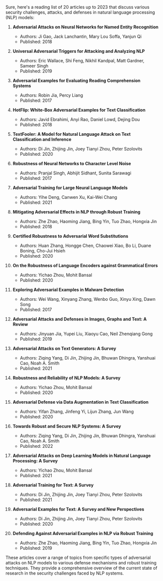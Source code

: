 Sure, here's a reading list of 20 articles up to 2023 that discuss various security challenges, attacks, and defenses in natural language processing (NLP) models:

1. **Adversarial Attacks on Neural Networks for Named Entity Recognition**  
   - Authors: Ji Gao, Jack Lanchantin, Mary Lou Soffa, Yanjun Qi
   - Published: 2018

2. **Universal Adversarial Triggers for Attacking and Analyzing NLP**  
   - Authors: Eric Wallace, Shi Feng, Nikhil Kandpal, Matt Gardner, Sameer Singh
   - Published: 2019

3. **Adversarial Examples for Evaluating Reading Comprehension Systems**  
   - Authors: Robin Jia, Percy Liang
   - Published: 2017

4. **HotFlip: White-Box Adversarial Examples for Text Classification**  
   - Authors: Javid Ebrahimi, Anyi Rao, Daniel Lowd, Dejing Dou
   - Published: 2018

5. **TextFooler: A Model for Natural Language Attack on Text Classification and Inference**  
   - Authors: Di Jin, Zhijing Jin, Joey Tianyi Zhou, Peter Szolovits
   - Published: 2020

6. **Robustness of Neural Networks to Character Level Noise**  
   - Authors: Pranjal Singh, Abhijit Sidhant, Sunita Sarawagi
   - Published: 2017

7. **Adversarial Training for Large Neural Language Models**  
   - Authors: Yihe Deng, Canwen Xu, Kai-Wei Chang
   - Published: 2021

8. **Mitigating Adversarial Effects in NLP through Robust Training**  
   - Authors: Zhe Zhao, Haoming Jiang, Bing Yin, Tuo Zhao, Hongxia Jin
   - Published: 2018

9. **Certified Robustness to Adversarial Word Substitutions**  
   - Authors: Huan Zhang, Hongge Chen, Chaowei Xiao, Bo Li, Duane Boning, Cho-Jui Hsieh
   - Published: 2020

10. **On the Robustness of Language Encoders against Grammatical Errors**  
    - Authors: Yichao Zhou, Mohit Bansal
    - Published: 2020

11. **Exploring Adversarial Examples in Malware Detection**  
    - Authors: Wei Wang, Xinyang Zhang, Wenbo Guo, Xinyu Xing, Dawn Song
    - Published: 2017

12. **Adversarial Attacks and Defenses in Images, Graphs and Text: A Review**  
    - Authors: Jinyuan Jia, Yupei Liu, Xiaoyu Cao, Neil Zhenqiang Gong
    - Published: 2019

13. **Adversarial Attacks on Text Generators: A Survey**  
    - Authors: Ziqing Yang, Di Jin, Zhijing Jin, Bhuwan Dhingra, Yanshuai Cao, Noah A. Smith
    - Published: 2021

14. **Robustness and Reliability of NLP Models: A Survey**  
    - Authors: Yichao Zhou, Mohit Bansal
    - Published: 2020

15. **Adversarial Defense via Data Augmentation in Text Classification**  
    - Authors: Yifan Zhang, Jinfeng Yi, Lijun Zhang, Jun Wang
    - Published: 2020

16. **Towards Robust and Secure NLP Systems: A Survey**  
    - Authors: Ziqing Yang, Di Jin, Zhijing Jin, Bhuwan Dhingra, Yanshuai Cao, Noah A. Smith
    - Published: 2022

17. **Adversarial Attacks on Deep Learning Models in Natural Language Processing: A Survey**  
    - Authors: Yichao Zhou, Mohit Bansal
    - Published: 2021

18. **Adversarial Training for Text: A Survey**  
    - Authors: Di Jin, Zhijing Jin, Joey Tianyi Zhou, Peter Szolovits
    - Published: 2021

19. **Adversarial Examples for Text: A Survey and New Perspectives**  
    - Authors: Di Jin, Zhijing Jin, Joey Tianyi Zhou, Peter Szolovits
    - Published: 2020

20. **Defending Against Adversarial Examples in NLP via Robust Training**  
    - Authors: Zhe Zhao, Haoming Jiang, Bing Yin, Tuo Zhao, Hongxia Jin
    - Published: 2019

These articles cover a range of topics from specific types of adversarial attacks on NLP models to various defense mechanisms and robust training techniques. They provide a comprehensive overview of the current state of research in the security challenges faced by NLP systems.